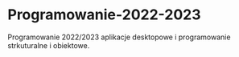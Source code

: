 # Programowanie-2022-2023
Programowanie 2022/2023 aplikacje desktopowe i programowanie strkuturalne i obiektowe.
